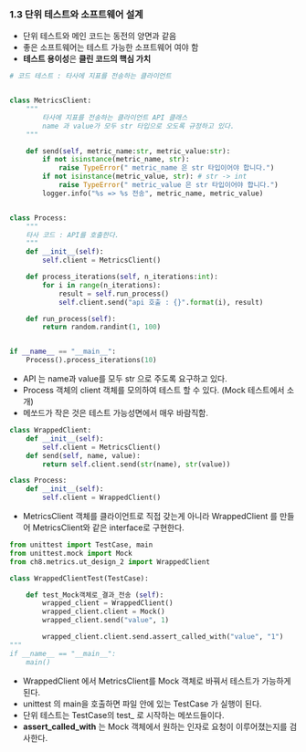 
### 1.3 단위 테스트와 소프트웨어 설계

* 단위 테스트와 메인 코드는 동전의 양면과 같음
* 좋은 소프트웨어는 테스트 가능한 소프트웨어 여야 함
* **테스트 용이성**은 **클린 코드의 핵심 가치**

``` python
# 코드 테스트 : 타사에 지표를 전송하는 클라이언트


class MetricsClient:
    """
        타사에 지표를 전송하는 클라이언트 API 클래스
        name 과 value가 모두 str 타입으로 오도록 규정하고 있다.
    """

    def send(self, metric_name:str, metric_value:str):
        if not isinstance(metric_name, str):
            raise TypeError(" metric_name 은 str 타입이어야 합니다.")
        if not isinstance(metric_value, str): # str -> int
            raise TypeError(" metric_value 은 str 타입이어야 합니다.")
        logger.info("%s => %s 전송", metric_name, metric_value)


class Process:
    """
    타사 코드 : API를 호출한다.
    """
    def __init__(self):
        self.client = MetricsClient()

    def process_iterations(self, n_iterations:int):
        for i in range(n_iterations):
            result = self.run_process()
            self.client.send("api 호출 : {}".format(i), result)

    def run_process(self):
        return random.randint(1, 100)


if __name__ == "__main__":
    Process().process_iterations(10)
```
* API 는 name과 value를 모두 str 으로 주도록 요구하고 있다.
* Process 객체의 client 객체를 모의하여 테스트 할 수 있다. (Mock 테스트에서 소개)
* 메쏘드가 작은 것은 테스트 가능성면에서 매우 바람직함.

``` python
class WrappedClient:
    def __init__(self):
        self.client = MetricsClient()
    def send(self, name, value):
        return self.client.send(str(name), str(value))

class Process:
    def __init__(self):
        self.client = WrappedClient()

```
* MetricsClient 객체를 클라이언트로 직접 갖는게 아니라 WrappedClient 를 만들어 MetricsClient와 같은 interface로 구현한다.


``` python
from unittest import TestCase, main
from unittest.mock import Mock
from ch8.metrics.ut_design_2 import WrappedClient

class WrappedClientTest(TestCase):

    def test_Mock객체로_결과_전송 (self):
        wrapped_client = WrappedClient()
        wrapped_client.client = Mock()
        wrapped_client.send("value", 1)

        wrapped_client.client.send.assert_called_with("value", "1")
"""
if __name__ == "__main__":
    main()

```
* WrappedClient 에서 MetricsClient를 Mock 객체로 바꿔서 테스트가 가능하게 된다.
* unittest 의 main을 호출하면 파일 안에 있는 TestCase 가 실행이 된다.
* 단위 테스트는 TestCase의 test_ 로 시작하는 메쏘드들이다.
* **assert_called_with** 는 Mock 객체에서 원하는 인자로 요청이 이루어졌는지를 검사한다.
